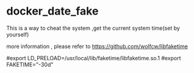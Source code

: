 # docker_date_fake
This is a way to cheat the system ,get the current system time(set by yourself)

more information , please refer to https://github.com/wolfcw/libfaketime

#export LD_PRELOAD=/usr/local/lib/faketime/libfaketime.so.1
#export FAKETIME="-30d"
